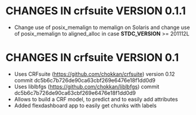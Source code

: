 # CHANGES IN crfsuite VERSION 0.1.1

- Change use of posix_memalign to memalign on Solaris and change use of posix_memalign to aligned_alloc in case __STDC_VERSION__ >= 201112L

# CHANGES IN crfsuite VERSION 0.1

- Uses CRFsuite (https://github.com/chokkan/crfsuite) version 0.12 commit dc5b6c7b726de90ca63cbf269e6476e18f1dd0d9
- Uses liblbfgs (https://github.com/chokkan/liblbfgs) commit dc5b6c7b726de90ca63cbf269e6476e18f1dd0d9
- Allows to build a CRF model, to predict and to easily add attributes 
- Added flexdashboard app to easily get chunks with labels
